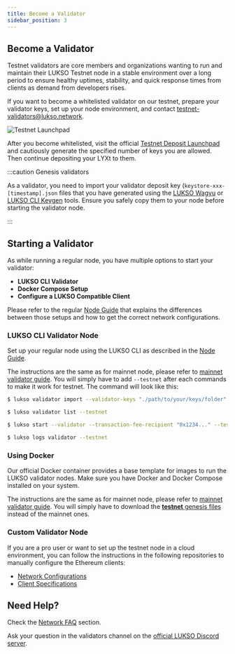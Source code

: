 ```yaml
---
title: Become a Validator
sidebar_position: 3
---
```


## Become a Validator

Testnet validators are core members and organizations wanting to run and maintain their LUKSO Testnet node in a stable environment over a long period to ensure healthy uptimes, stability, and quick response times from clients as demand from developers rises.

If you want to become a whitelisted validator on our testnet, prepare your validator keys, set up your node environment, and contact [testnet-validators@lukso.network](mailto:testnet-validators@lukso.network).

![Testnet Launchpad](/img/network/testnet-launchpad.png)

After you become whitelisted, visit the official [Testnet Deposit Launchpad](https://deposit.testnet.lukso.network/) and cautiously generate the specified number of keys you are allowed. Then continue depositing your LYXt to them.

:::caution Genesis validators

As a validator, you need to import your validator deposit key (`keystore-xxx-[timestamp].json` files that you have generated using the [LUKSO Wagyu](https://github.com/lukso-network/tools-wagyu-key-gen) or [LUKSO CLI Keygen](https://github.com/lukso-network/tools-key-gen-cli) tools. Ensure you safely copy them to your node before starting the validator node.

:::

## Starting a Validator

As while running a regular node, you have multiple options to start your validator:

- **LUKSO CLI Validator**
- **Docker Compose Setup**
- **Configure a LUKSO Compatible Client**

Please refer to the regular [Node Guide](./running-a-node.md) that explains the differences between those setups and how to get the correct network configurations.

### LUKSO CLI Validator Node

Set up your regular node using the LUKSO CLI as described in the [Node Guide](./running-a-node.md).

The instructions are the same as for mainnet node, please refer to [mainnet validator guide](../mainnet/become-a-validator.md#using-lukso-cli). You will simply have to add `--testnet` after each commands to make it work for testnet. The command will look like this:

```bash
$ lukso validator import --validator-keys "./path/to/your/keys/folder" --testnet

$ lukso validator list --testnet

$ lukso start --validator --transaction-fee-recipient "0x1234..." --testnet

$ lukso logs validator --testnet
```

### Using Docker

Our official Docker container provides a base template for images to run the LUKSO validator nodes. Make sure you have Docker and Docker Compose installed on your system.

The instructions are the same as for mainnet node, please refer to [mainnet validator guide](../mainnet/become-a-validator.md#using-docker). You will simply have to download the [**testnet** genesis files](https://github.com/lukso-network/network-configs/tree/main/testnet/shared) instead of the mainnet ones.

### Custom Validator Node

If you are a pro user or want to set up the testnet node in a cloud environment, you can follow the instructions in the following repositories to manually configure the Ethereum clients:

- [Network Configurations](https://github.com/lukso-network/network-configs/testnet)
- [Client Specifications](https://github.com/lukso-network/network-configs#binary-applications)

## Need Help?

Check the [Network FAQ](../faq/validator.md) section.

Ask your question in the validators channel on the [official LUKSO Discord server](https://discord.gg/lukso).
